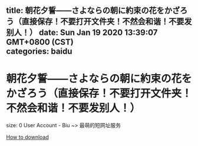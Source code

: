 
title: 朝花夕誓——さよならの朝に約束の花をかざろう（直接保存！不要打开文件夹！不然会和谐！不要发别人！）
date: Sun Jan 19 2020 13:39:07 GMT+0800 (CST)    
categories: baidu
---

# 朝花夕誓——さよならの朝に約束の花をかざろう（直接保存！不要打开文件夹！不然会和谐！不要发别人！）
size: 0
 User Account - Biu ~> 最萌的短网址服务
 

[How to download](https://bpcam.bemobtrk.com/go/2ceec3aa-1ca2-46d6-b9ff-aaa5c184517c?jno=3846)